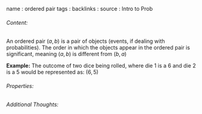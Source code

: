 name : ordered pair
tags : 
backlinks : 
source : Intro to Prob

###### Content:
An ordered pair $(a,b)$ is a pair of objects (events, if dealing with probabilities). The order in which the objects appear in the ordered pair is significant, meaning $(a,b)$ is different from $(b,a)$

**Example:**
The outcome of two dice being rolled, where die 1 is a 6 and die 2 is a 5 would be represented as: $(6,5)$

###### Properties:


###### Additional Thoughts:
